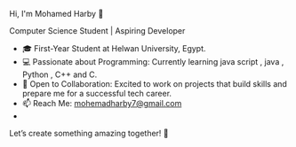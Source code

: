 Hi, I'm Mohamed Harby 👋

Computer Science Student | Aspiring Developer

- 🎓 First-Year Student at Helwan University, Egypt.
- 💻 Passionate about Programming: Currently learning java script , java , Python , C++ and C.
- 🌟 Open to Collaboration: Excited to work on projects that build skills and prepare me for a successful tech career.
- 📫 Reach Me: mohemadharby7@gmail.com
- 
Let’s create something amazing together! 🚀
